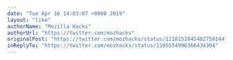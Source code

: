 ```yaml
---
date: "Tue Apr 16 14:03:07 +0000 2019"
layout: "like"
authorName: "Mozilla Hacks"
authorUrl: "https://twitter.com/mozhacks"
originalPost: "https://twitter.com/mozhacks/status/1118152845482758144"
inReplyTo: "https://twitter.com/mozhacks/status/1105554996366434304"
---
```

